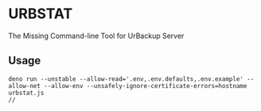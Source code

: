 # URBSTAT

The Missing Command-line Tool for UrBackup Server

## Usage

```shell
deno run --unstable --allow-read='.env,.env.defaults,.env.example' --allow-net --allow-env --unsafely-ignore-certificate-errors=hostname urbstat.js
//
```
